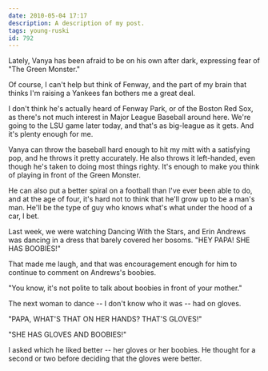```yaml
---
date: 2010-05-04 17:17
description: A description of my post.
tags: young-ruski
id: 792
---
```

Lately, Vanya has been afraid to be on his own after dark, expressing fear of "The Green Monster."

Of course, I can't help but think of Fenway, and the part of my brain that thinks I'm raising a Yankees fan bothers me a great deal.

I don't think he's actually heard of Fenway Park, or of the Boston Red Sox, as there's not much interest in Major League Baseball around here.  We're going to the LSU game later today, and that's as big-league as it gets.  And it's plenty enough for me.
<!--more-->
Vanya can throw the baseball hard enough to hit my mitt with a satisfying pop, and he throws it pretty accurately.  He also throws it left-handed, even though he's taken to doing most things righty.  It's enough to make you think of playing in front of the Green Monster.

He can also put a better spiral on a football than I've ever been able to do, and at the age of four, it's hard not to think that he'll grow up to be a man's man.  He'll be the type of guy who knows what's what under the hood of a car, I bet.

Last week, we were watching Dancing With the Stars, and Erin Andrews was dancing in a dress that barely covered her bosoms.  "HEY PAPA!  SHE HAS BOOBIES!"

That made me laugh, and that was encouragement enough for him to continue to comment on Andrews's boobies.

"You know, it's not polite to talk about boobies in front of your mother."

The next woman to dance -- I don't know who it was -- had on gloves.

"PAPA, WHAT'S THAT ON HER HANDS?  THAT'S GLOVES!"

"SHE HAS GLOVES AND BOOBIES!"

I asked which he liked better -- her gloves or her boobies.  He thought for a second or two before deciding that the gloves were better.